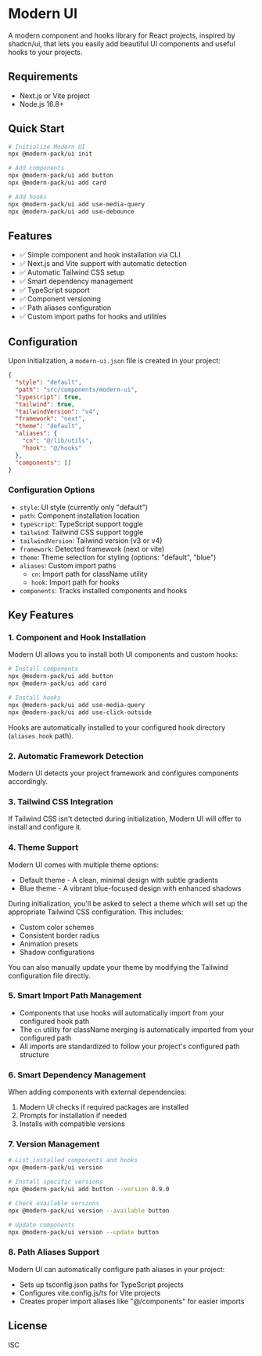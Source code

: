 # Modern UI

A modern component and hooks library for React projects, inspired by shadcn/ui, that lets you easily add beautiful UI components and useful hooks to your projects.

## Requirements

- Next.js or Vite project
- Node.js 16.8+

## Quick Start

```bash
# Initialize Modern UI
npx @modern-pack/ui init

# Add components
npx @modern-pack/ui add button
npx @modern-pack/ui add card

# Add hooks
npx @modern-pack/ui add use-media-query
npx @modern-pack/ui add use-debounce
```

## Features

- ✅ Simple component and hook installation via CLI
- ✅ Next.js and Vite support with automatic detection
- ✅ Automatic Tailwind CSS setup
- ✅ Smart dependency management
- ✅ TypeScript support
- ✅ Component versioning
- ✅ Path aliases configuration
- ✅ Custom import paths for hooks and utilities

## Configuration

Upon initialization, a `modern-ui.json` file is created in your project:

```json
{
  "style": "default",
  "path": "src/components/modern-ui",
  "typescript": true,
  "tailwind": true,
  "tailwindVersion": "v4",
  "framework": "next",
  "theme": "default",
  "aliases": {
    "cn": "@/lib/utils",
    "hook": "@/hooks"
  },
  "components": []
}
```

### Configuration Options

- `style`: UI style (currently only "default")
- `path`: Component installation location
- `typescript`: TypeScript support toggle
- `tailwind`: Tailwind CSS support toggle
- `tailwindVersion`: Tailwind version (v3 or v4)
- `framework`: Detected framework (next or vite)
- `theme`: Theme selection for styling (options: "default", "blue")
- `aliases`: Custom import paths
  - `cn`: Import path for className utility
  - `hook`: Import path for hooks
- `components`: Tracks installed components and hooks

## Key Features

### 1. Component and Hook Installation

Modern UI allows you to install both UI components and custom hooks:

```bash
# Install components
npx @modern-pack/ui add button
npx @modern-pack/ui add card

# Install hooks
npx @modern-pack/ui add use-media-query
npx @modern-pack/ui add use-click-outside
```

Hooks are automatically installed to your configured hook directory (`aliases.hook` path).

### 2. Automatic Framework Detection

Modern UI detects your project framework and configures components accordingly.

### 3. Tailwind CSS Integration

If Tailwind CSS isn't detected during initialization, Modern UI will offer to install and configure it.

### 4. Theme Support

Modern UI comes with multiple theme options:
- Default theme - A clean, minimal design with subtle gradients 
- Blue theme - A vibrant blue-focused design with enhanced shadows

During initialization, you'll be asked to select a theme which will set up the appropriate Tailwind CSS configuration. This includes:
- Custom color schemes
- Consistent border radius
- Animation presets
- Shadow configurations

You can also manually update your theme by modifying the Tailwind configuration file directly.

### 5. Smart Import Path Management

- Components that use hooks will automatically import from your configured hook path
- The `cn` utility for className merging is automatically imported from your configured path
- All imports are standardized to follow your project's configured path structure

### 6. Smart Dependency Management

When adding components with external dependencies:
1. Modern UI checks if required packages are installed
2. Prompts for installation if needed
3. Installs with compatible versions

### 7. Version Management

```bash
# List installed components and hooks
npx @modern-pack/ui version

# Install specific versions
npx @modern-pack/ui add button --version 0.9.0

# Check available versions
npx @modern-pack/ui version --available button

# Update components
npx @modern-pack/ui version --update button
```

### 8. Path Aliases Support

Modern UI can automatically configure path aliases in your project:
- Sets up tsconfig.json paths for TypeScript projects
- Configures vite.config.js/ts for Vite projects
- Creates proper import aliases like "@/components" for easier imports

## License

ISC 